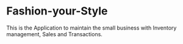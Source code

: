 Fashion-your-Style
==================

This is the Application to maintain the small business with Inventory management, Sales and Transactions.
